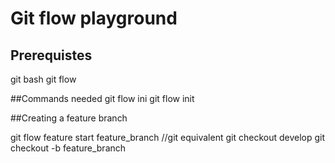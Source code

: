 # Git flow playground

## Prerequistes
git bash
git flow

##Commands needed
git flow ini
git flow init

##Creating a feature branch

git flow feature start feature_branch 
//git equivalent
git checkout develop
git checkout -b feature_branch



